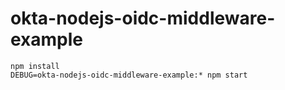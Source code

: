 # okta-nodejs-oidc-middleware-example
 
```
npm install
DEBUG=okta-nodejs-oidc-middleware-example:* npm start
```